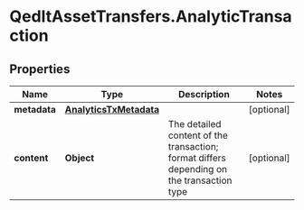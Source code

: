 # QedItAssetTransfers.AnalyticTransaction

## Properties
Name | Type | Description | Notes
------------ | ------------- | ------------- | -------------
**metadata** | [**AnalyticsTxMetadata**](AnalyticsTxMetadata.md) |  | [optional] 
**content** | **Object** | The detailed content of the transaction; format differs depending on the transaction type | [optional] 


